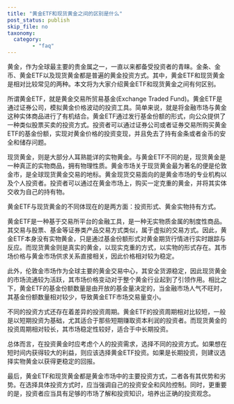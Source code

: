 ```yaml
---
title: "黄金ETF和现货黄金之间的区别是什么"
post_status: publish
skip_file: no
taxonomy:
  category:
        - "faq"
---
```


黄金，作为全球最主要的贵金属之一，一直以来都备受投资者的青睐。金条、金币、黄金ETF以及现货黄金都是普遍的黄金投资方式。其中，黄金ETF和现货黄金是相对比较常见的两种。本文将为大家介绍黄金ETF和现货黄金之间有何区别。

所谓黄金ETF，就是黄金交易所贸易基金(Exchange Traded Fund)。黄金ETF是通过证券公司，模拟黄金价格波动的投资工具。简单来说，就是将金融市场与黄金这种实体商品进行了有机结合。黄金ETF通过发行基金份额的形式，向公众提供了一种类似股票买卖的投资方式。投资者可以通过证券公司或者证券交易所购买黄金ETF的基金份额，实现对黄金价格的投资变现，并且免去了持有金条或者金币的安全和储存问题。

现货黄金，则是大部分人耳熟能详的实物黄金。与黄金ETF不同的是，现货黄金是一种真正的实物商品，拥有物理性质。黄金市场关于现货黄金最为著名的便是伦敦金市，是全球现货黄金交易的地标。黄金现货交易面向的是黄金市场的专业机构以及个人投资者。投资者可以通过在黄金市场上，购买一定克重的黄金，并将其实体交收为自己的持有物。

黄金ETF与现货黄金的不同体现在的是两方面：投资形式、黄金实物持有方式。

黄金ETF是一种基于交易所平台的金融工具，是一种无实物质金属的制度性商品。其交易与股票、基金等证券类产品交易方式类似，属于虚拟的交易方式。因此，黄金ETF本身没有实物黄金，只是通过基金份额形式对黄金期货行情进行实时跟踪与反应。而现货黄金则是真实的黄金，以现实克重的方式，以实物的形式存在。其市场价格与黄金市场供求关系直接相关，因此价格相对较为稳定。

此外，伦敦金市场作为全球主要的黄金交易中心，其安全货源稳定，因此现货黄金的市场流通较为活跃，其市场价格变动对于整个黄金行业起到了引领作用。相比之下，黄金ETF的基金份额数量是由开放的基金量决定的，当金融市场人气不旺时，其基金份额数量相对较少，导致黄金ETF市场交易量变小。

不同的投资方式还存在着差异的投资周期。黄金ETF的投资周期相对比较短，一般是以短期投资为基础，尤其适合于那些短期赚取资本利润的投资者。而现货黄金的投资周期相对较长，其市场稳定性较好，适合于中长期投资。

总体而言，在投资黄金时应考虑个人的投资需求，选择不同的投资方式。如果想在短时间内获得较大的利益，则应该选择黄金ETF投资。如果是长期投资，则建议选择实物黄金以获得更稳定的回报。

最后，黄金ETF和现货黄金都是黄金市场中的主要投资方式，二者各有其优势和劣势。在选择具体投资方式时，应当强调自己的投资安全和风险控制。同时，更重要的是，投资者应当具有足够的市场了解和投资知识，培养出正确的投资观念。
